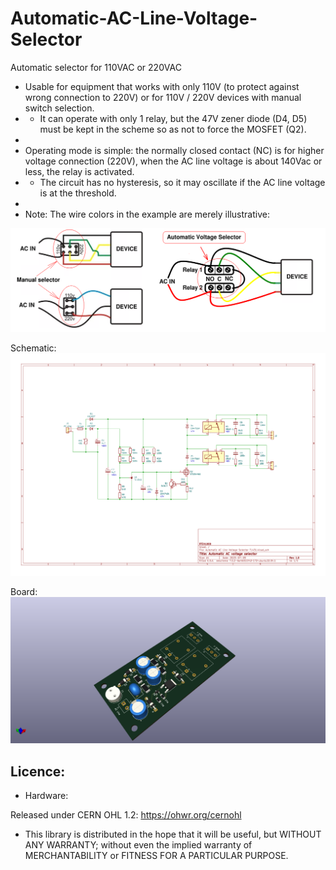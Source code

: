 # Automatic-AC-Line-Voltage-Selector
Automatic selector for 110VAC or 220VAC

- Usable for equipment that works with only 110V (to protect against wrong connection to 220V) or for 110V / 220V devices with manual switch selection.
- - It can operate with only 1 relay, but the 47V zener diode (D4, D5) must be kept in the scheme so as not to force the MOSFET (Q2).
-
- Operating mode is simple: the normally closed contact (NC) is for higher voltage connection (220V), when the AC line voltage is about 140Vac or less, the relay is activated.
- - The circuit has no hysteresis, so it may oscillate if the AC line voltage is at the threshold.
-
- Note: The wire colors in the example are merely illustrative:

![img](https://raw.githubusercontent.com/rtek1000/Automatic-AC-Line-Voltage-Selector/main/Doc/Manual%20selector%20example%201.png)

Schematic:
![img](https://raw.githubusercontent.com/rtek1000/Automatic-AC-Line-Voltage-Selector/main/Doc/Automatic%20AC%20Line%20Voltage%20Selector.png)

Board:
![img](https://raw.githubusercontent.com/rtek1000/Automatic-AC-Line-Voltage-Selector/main/Doc/Automatic%20AC%20Line%20Voltage%20Selector%20TL431_1.png)

## Licence:
- Hardware:

Released under CERN OHL 1.2: https://ohwr.org/cernohl

- This library is distributed in the hope that it will be useful, but WITHOUT ANY WARRANTY; without even the implied warranty of MERCHANTABILITY or FITNESS FOR A PARTICULAR PURPOSE.
